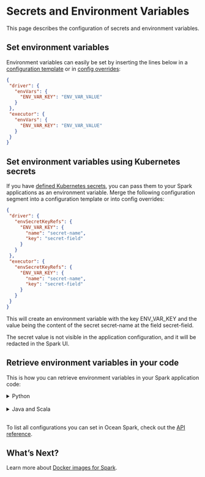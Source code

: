 # Secrets and Environment Variables

This page describes the configuration of secrets and environment variables.

## Set environment variables

Environment variables can easily be set by inserting the lines below in a [configuration template](ocean-spark/configure-spark-apps/?id=configuration-templates) or in [config overrides](ocean-spark/configure-spark-apps/?id=config-overrides):

```json
{
 "driver": {
   "envVars": {
     "ENV_VAR_KEY": "ENV_VAR_VALUE"
   }
 },
 "executor": {
   "envVars": {
     "ENV_VAR_KEY": "ENV_VAR_VALUE"
   }
 }
}
```

## Set environment variables using Kubernetes secrets

If you have [defined Kubernetes secrets](ocean-spark/configure-spark-apps/access-your-data?id=grant-permissions-using-kubernetes-secrets), you can pass them to your Spark applications as an environment variable. Merge the following configuration segment into a configuration template or into config overrides:

```json
{
 "driver": {
   "envSecretKeyRefs": {
     "ENV_VAR_KEY": {
       "name": "secret-name",
       "key": "secret-field"
     }
   }
 },
 "executor": {
   "envSecretKeyRefs": {
     "ENV_VAR_KEY": {
       "name": "secret-name",
       "key": "secret-field"
     }
   }
 }
}
```

This will create an environment variable with the key ENV_VAR_KEY and the value being the content of the secret secret-name at the field secret-field.

The secret value is not visible in the application configuration, and it will be redacted in the Spark UI.

## Retrieve environment variables in your code

This is how you can retrieve environment variables in your Spark application code:

<details>
  <summary markdown="span">Python</summary>

```python
import os
env_vars = os.environ # Dictionary of key-value pairs
value = os.environ['ENV_VAR_KEY'] # ENV_VAR_VALUE
```
</details><br>

<details>
  <summary markdown="span">Java and Scala</summary>

```java
val envVars = System.getEnv() // Map[String, String] of key-value pairs
val value = System.getEnv("ENV_VAR_KEY") // ENV_VAR_VALUE
```

</details><br>

To list all configurations you can set in Ocean Spark, check out the [API reference](https://docs.spot.io/api/#operation/OceanSparkClusterApplicationSubmit).

## What’s Next?

Learn more about [Docker images for Spark](ocean-spark/configure-spark-apps/docker-images).
